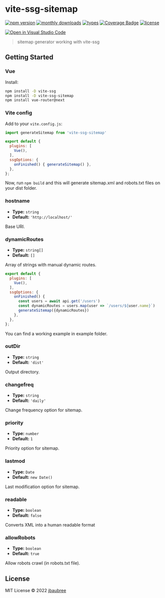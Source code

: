 # vite-ssg-sitemap

[![npm version](https://badgen.net/npm/v/vite-ssg-sitemap)](https://www.npmjs.com/package/vite-ssg-sitemap)
[![monthly downloads](https://badgen.net/npm/dm/vite-ssg-sitemap)](https://www.npmjs.com/package/vite-ssg-sitemap)
[![types](https://badgen.net/npm/types/vite-ssg-sitemap)](https://github.com/jbaubree/vite-ssg-sitemap/blob/main/src/types.ts)
[![Coverage Badge](https://img.shields.io/endpoint?url=https://gist.githubusercontent.com/jbaubree/c7b3044dcd6c4203f33a3b93ca236ce1/raw/50691ecd5172277c1d3020224856b24883d44bb3/vite-ssg-sitemap__heads_main.json)](https://img.shields.io/endpoint?url=https://gist.githubusercontent.com/jbaubree/c7b3044dcd6c4203f33a3b93ca236ce1/raw/50691ecd5172277c1d3020224856b24883d44bb3/vite-ssg-sitemap__heads_main.json)
[![license](https://badgen.net/npm/license/vite-ssg-sitemap)](https://github.com/jbaubree/vite-ssg-sitemap/blob/main/LICENSE)

[![Open in Visual Studio Code](https://open.vscode.dev/badges/open-in-vscode.svg)](https://open.vscode.dev/jbaubree/vite-ssg-sitemap)

> sitemap generator working with vite-ssg

## Getting Started

### Vue

Install:

```bash
npm install -D vite-ssg
npm install -D vite-ssg-sitemap
npm install vue-router@next
```

### Vite config

Add to your `vite.config.js`:

```js
import generateSitemap from 'vite-ssg-sitemap'

export default {
  plugins: [
    Vue(),
  ],
  ssgOptions: {
    onFinished() { generateSitemap() },
  },
};
```

Now, run `npm build` and this will generate sitemap.xml and robots.txt files on your dist folder.

### hostname

- **Type:** `string`
- **Default:** `'http://localhost/'`

Base URI.

### dynamicRoutes

- **Type:** `string[]`
- **Default:** `[]`

Array of strings with manual dynamic routes.
```js
export default {
  plugins: [
    Vue(),
  ],
  ssgOptions: {
    onFinished() {
      const users = await api.get('/users')
      const dynamicRoutes = users.map(user => `/users/${user.name}`)
      generateSitemap({dynamicRoutes})
    },
  },
};
```

You can find a working example in example folder.

### outDir

- **Type:** `string`
- **Default:** `'dist'`

Output directory.

### changefreq

- **Type:** `string`
- **Default:** `'daily'`

Change frequency option for sitemap.

### priority

- **Type:** `number`
- **Default:** `1`

Priority option for sitemap.

### lastmod

- **Type:** `Date`
- **Default:** `new Date()`

Last modification option for sitemap.

### readable

- **Type:** `boolean`
- **Default:** `false`

Converts XML into a human readable format

### allowRobots

- **Type:** `boolean`
- **Default:** `true`

Allow robots crawl (in robots.txt file).

## License

MIT License © 2022 [jbaubree](https://github.com/jbaubree)
